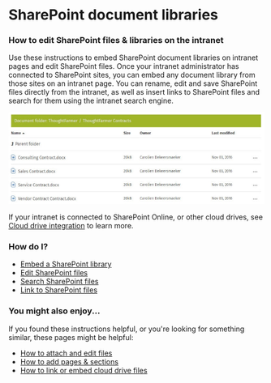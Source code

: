 # SharePoint document libraries

### How to edit SharePoint files & libraries on the intranet

Use these instructions to embed SharePoint document libraries on intranet pages and edit SharePoint files. Once your intranet administrator has connected to SharePoint sites, you can embed any document library from those sites on an intranet page. You can rename, edit and save SharePoint files directly from the intranet, as well as insert links to SharePoint files and search for them using the intranet search engine.  


![](../../.gitbook/assets/1%20%28122%29.jpg)



If your intranet is connected to SharePoint Online, or other cloud drives, see [Cloud drive integration](../cloud-drive-integration/) to learn more.

### How do I?

* [Embed a SharePoint library](add-a-sharepoint-library-card.md)
* [Edit SharePoint files](edit-sharepoint-files.md)
* [Search SharePoint files](search-for-sharepoint-files.md)
* [Link to SharePoint files](link-to-a-sharepoint-file.md)

### You might also enjoy...

If you found these instructions helpful, or you're looking for something similar, these pages might be helpful:

* [How to attach and edit files](../add-and-edit-files/)
* [How to add pages & sections](../add-pages-and-sections/)
* [How to link or embed cloud drive files](../cloud-drive-integration/link-and-embed-cloud-drive-files.md)

